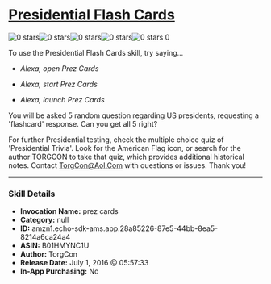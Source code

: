 # [Presidential Flash Cards](http://alexa.amazon.com/#skills/amzn1.echo-sdk-ams.app.28a85226-87e5-44bb-8ea5-8214a6ca24a4)
![0 stars](../../images/ic_star_border_black_18dp_1x.png)![0 stars](../../images/ic_star_border_black_18dp_1x.png)![0 stars](../../images/ic_star_border_black_18dp_1x.png)![0 stars](../../images/ic_star_border_black_18dp_1x.png)![0 stars](../../images/ic_star_border_black_18dp_1x.png) 0

To use the Presidential Flash Cards skill, try saying...

* *Alexa, open Prez Cards*

* *Alexa, start Prez Cards*

* *Alexa, launch Prez Cards*

You will be asked 5 random question regarding US presidents, requesting a 'flashcard' response.  Can you get all 5 right?

For further Presidential testing, check the multiple choice quiz of 'Presidential Trivia'.  Look for the American Flag icon, or search for the author TORGCON to take that quiz, which provides additional historical notes.  Contact TorgCon@Aol.Com with questions or issues.  Thank you!

***

### Skill Details

* **Invocation Name:** prez cards
* **Category:** null
* **ID:** amzn1.echo-sdk-ams.app.28a85226-87e5-44bb-8ea5-8214a6ca24a4
* **ASIN:** B01HMYNC1U
* **Author:** TorgCon
* **Release Date:** July 1, 2016 @ 05:57:33
* **In-App Purchasing:** No
